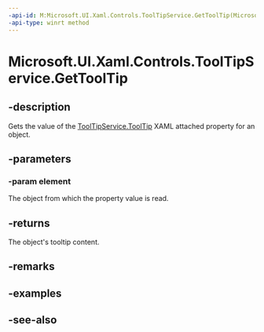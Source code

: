 ```yaml
---
-api-id: M:Microsoft.UI.Xaml.Controls.ToolTipService.GetToolTip(Microsoft.UI.Xaml.DependencyObject)
-api-type: winrt method
---
```


<!-- Method syntax
public object GetToolTip(Windows.UI.Xaml.DependencyObject element)
-->

# Microsoft.UI.Xaml.Controls.ToolTipService.GetToolTip

## -description
Gets the value of the [ToolTipService.ToolTip](/windows/winui/api/microsoft.ui.xaml.controls.tooltipservice#xaml-attached-properties) XAML attached property for an object.

## -parameters
### -param element
The object from which the property value is read.

## -returns
The object's tooltip content.

## -remarks

## -examples

## -see-also
